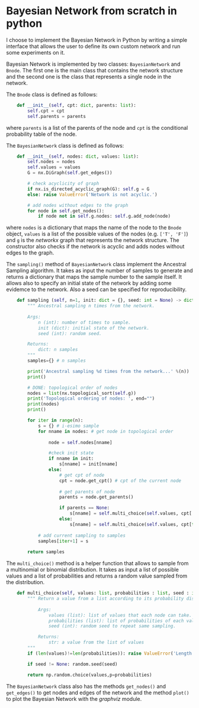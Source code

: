 # Bayesian Network from scratch in python

I choose to implement the Bayesian Network in Python by writing a simple interface that allows the user to define its own custom network and run some experiments on it.

Bayesian Network is implemented by two classes: `BayesianNetwork` and `Bnode`. The first one is the main class that contains the network structure and the second one is the class that represents a single node in the network.

The `Bnode` class is defined as follows:

```python
    def __init__(self, cpt: dict, parents: list):
        self.cpt = cpt
        self.parents = parents
```

where `parents` is a list of the parents of the node and `cpt` is the conditional probability table of the node.

The `BayesianNetwork` class is defined as follows:

```python
    def __init__(self, nodes: dict, values: list):
        self.nodes = nodes
        self.values = values 
        G = nx.DiGraph(self.get_edges())

        # check acyclicity of graph
        if nx.is_directed_acyclic_graph(G): self.g = G
        else: raise ValueError('Network is not acyclic.')

        # add nodes without edges to the graph
        for node in self.get_nodes():
            if node not in self.g.nodes: self.g.add_node(node)

```
    
where `nodes` is a dictionary that maps the name of the node to the `Bnode` object, `values` is a list of the possible values of the nodes (e.g. `['T', 'F']`) and `g` is the *networkx* graph that represents the network structure. The constructor also checks if the network is acyclic and adds nodes without edges to the graph.

The `sampling()` method of `BayesianNetwork` class implement the Ancestral Sampling algorithm. It takes as input the number of samples to generate and returns a dictionary that maps the sample number to the sample itself. It allows also to specify an initial state of the network by adding some evidemce to the network. Also a seed can be specified for reproducibility.

```python
    def sampling (self, n=1, init: dict = {}, seed: int = None) -> dict:
        """ Ancestral sampling n times from the network.
        
        Args:
            n (int): number of times to sample.
            init (dict): initial state of the network.
            seed (int): random seed.

        Returns:
            dict: n samples
        """
        samples={} # n samples

        print('Ancestral sampling %d times from the network...' %(n))
        print()

        # DONE: topological order of nodes
        nodes = list(nx.topological_sort(self.g))
        print('Topological ordering of nodes: ', end="")
        print(nodes)
        print()

        for iter in range(n):
            s = {} # i-esimo sample
            for nname in nodes: # get node in topological order
                
                node = self.nodes[nname]

                #check init state
                if nname in init:
                    s[nname] = init[nname]
                else:
                    # get cpt of node
                    cpt = node.get_cpt() # cpt of the current node
                    
                    # get parents of node
                    parents = node.get_parents()

                    if parents == None: 
                        s[nname] = self.multi_choice(self.values, cpt['p'])
                    else:
                        s[nname] = self.multi_choice(self.values, cpt[tuple([s[parent] for parent in parents])])
                            
            # add current sampling to samples
            samples[iter+1] = s
        
        return samples        
```

The `multi_choice()` method is a helper function that allows to sample from a multinomial or binomial distribution. It takes as input a list of possible values and a list of probabilities and returns a random value sampled from the distribution.

```python
    def multi_choice(self, values: list, probabilities : list, seed : int = None) -> str:
        """ Return a value from a list according to its probability distribution.
        
            Args:
                values (list): list of values that each node can take.
                probabilities (list): list of probabilities of each value.
                seed (int): random seed to repeat same sampling.

            Returns:
                str: a value from the list of values
        """
        if (len(values)!=len(probabilities)): raise ValueError('Length of values and probabilities must be the same.')

        if seed != None: random.seed(seed)

        return np.random.choice(values,p=probabilities)
``` 

The `BayesianNetwork` class also has the methods `get_nodes()` and `get_edges()` to get nodes and edges of the network and the method `plot()` to plot the Bayesian Network with the *graphviz* module.